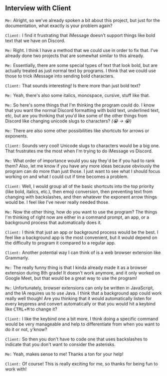 ## Interview with Client
`Me:` Alright, so we've already spoken a bit about this project, but just for the documentation, what exactly is your problem again?

`Client:` I find it frustrating that iMessage doesn't support things like bold text that we have on Discord.

`Me:` Right. I think I have a method that we could use in order to fix that. I've already done two projects that are somewhat similar to this already.

`Me:` Essentially, there are some special types of text that look bold, but are actually treated as just normal text by programs. I think that we could use those to trick iMessage into sending bold characters.

`Client:` That sounds interesting! Is there more than just bold text?

`Me:` Yeah, there's also some italics, monospace, cursive, stuff like that.

`Me:` So here's some things that I'm thinking the program could do. I know that you want the normal Discord formatting with bold text, underlined text, etc, but are you thinking that you'd like some of the other things from Discord like changing unicode slugs to characters? *(:sob: -> 😭)*

`Me:` There are also some other possibilities like shortcuts for arrows or exponents.

`Client:` Sounds very cool! Unicode slugs to characters would be a big one. That frustrates me the most when I'm trying to do iMessage vs Discord.

`Me:` What order of importance would you say they'd be if you had to rank them? Also, let me know if you have any more ideas because obviously the program can do more than just those. I just want to see what I should focus working on and what I could cut if time becomes a problem.

`Client:` Well, I would group all of the basic shortcuts into the top priority (like bold, italics, etc.), then emoji conversion, then preventing text from changing with backslashes, and then whatever the exponent arrow things would be. I feel like I've never really needed those.

`Me:` Now the other thing, how do you want to use the program? The things I'm thinking of right now are either in a command prompt, an app, or a background process that automatically does it.

`Client:` I think that just an app or background process would be the best. I feel like a background app is the most convenient, but it would depend on the difficulty to program it compared to a regular app.

`Client:` Another potential way I can think of is a web browser extension like Grammarly.

`Me:` The really funny thing is that I kinda already made it as a browser extension during 8th grade! It doesn't work anymore, and it only worked on Google Meet, but that would be a great way to use the program!

`Me:` Unfortunately, browser extensions can only be written in JavaScript, and the IA requires us to use Java. I think that a background app could work really well though! Are you thinking that it would automatically listen for every keypress and convert automatically or that you would hit a keybind like <kbd>CTRL</kbd>+<kbd>M</kbd> to change it?

`Client:` I like the keybind one a bit more, I think doing a specific command would be very manageable and help to differentiate from when you want to do it or not, y'know?

`Client:` So then you don't have to code one that uses backslashes to indicate that you don't want to consider the asterisks.

`Me:` Yeah, makes sense to me! Thanks a ton for your help!

`Client:` Of course! This is really exciting for me, so thanks for being fun to work with!
